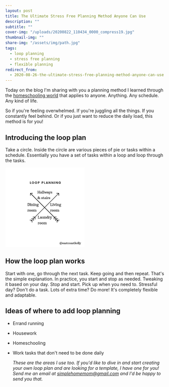 ```yaml
---
layout: post
title: The Ultimate Stress Free Planning Method Anyone Can Use
description: ""
subtitle: ""
cover-img: "/uploads/20200822_110434_0000_compress19.jpg"
thumbnail-img: ""
share-img: "/assets/img/path.jpg"
tags:
  - loop planning
  - stress free planning
  - flexible planning
redirect_from:
  - 2020-08-26-the-ultimate-stress-free-planning-method-anyone-can-use
---
```


Today on the blog I'm sharing with you a planning method I learned through the [homeschooling world](https://readaloudrevival.com/looping-task-management-for-recovering/) that applies to anyone. Anything. Any schedule. Any kind of life.

So if you're feeling overwhelmed. If you're juggling all the things. If you constantly feel behind. Or if you just want to reduce the daily load, this method is for you!

## Introducing the loop plan

Take a circle. Inside the circle are various pieces of pie or tasks within a schedule. Essentially you have a set of tasks within a loop and loop through the tasks.

![](/uploads/20200406_111435_0000.png)

## How the loop plan works

Start with one, go through the next task. Keep going and then repeat. That's the simple explanation. In practice, you start and stop as needed. Tweaking it based on your day. Stop and start. Pick up when you need to. Stressful day? Don't do a task. Lots of extra time? Do more! It's completely flexible and adaptable.

## Ideas of where to add loop planning

- Errand running
- Housework
- Homeschooling
- Work tasks that don't need to be done daily

  _These are the areas I use too. If you'd like to dive in and start creating your own loop plan and are looking for a template, I have one for you! Send me an email at_ [_simplehomemom@gmail.com_](mailto:eastcoastkellyb@gmail.com) _and I'd be happy to send you that._
